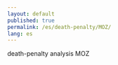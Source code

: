 ```yaml
---
layout: default
published: true
permalink: /es/death-penalty/MOZ/
lang: es
---
```


death-penalty analysis MOZ

